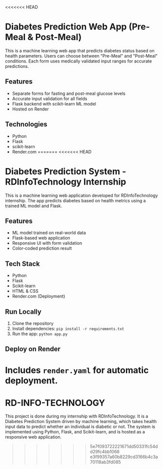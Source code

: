 <<<<<<< HEAD
# Diabetes Prediction Web App (Pre-Meal & Post-Meal)

This is a machine learning web app that predicts diabetes status based on health parameters. Users can choose between "Pre-Meal" and "Post-Meal" conditions. Each form uses medically validated input ranges for accurate predictions.

## Features
- Separate forms for fasting and post-meal glucose levels
- Accurate input validation for all fields
- Flask backend with scikit-learn ML model
- Hosted on Render

## Technologies
- Python
- Flask
- scikit-learn
- Render.com
=======
<<<<<<< HEAD
# Diabetes Prediction System - RDInfoTechnology Internship

This is a machine learning web application developed for RDInfoTechnology internship. The app predicts diabetes based on health metrics using a trained ML model and Flask.

## Features
- ML model trained on real-world data
- Flask-based web application
- Responsive UI with form validation
- Color-coded prediction result

## Tech Stack
- Python
- Flask
- Scikit-learn
- HTML & CSS
- Render.com (Deployment)

## Run Locally
1. Clone the repository
2. Install dependencies: `pip install -r requirements.txt`
3. Run the app: `python app.py`

## Deploy on Render
Includes `render.yaml` for automatic deployment.
=======
# RD-INFO-TECHNOLOGY
This project is done during my internship with RDInfoTechnology. It is a Diabetes Prediction System driven by machine learning, which takes health input data to predict whether an individual is diabetic or not. The system is implemented using Python, Flask, and Scikit-learn, and is hosted as a responsive web application.
>>>>>>> 5e7f093722221671dd50331fc54dd29fc4bb1068
>>>>>>> e3f99357a60b8229cd3166b4c3a70118ab3fd085
